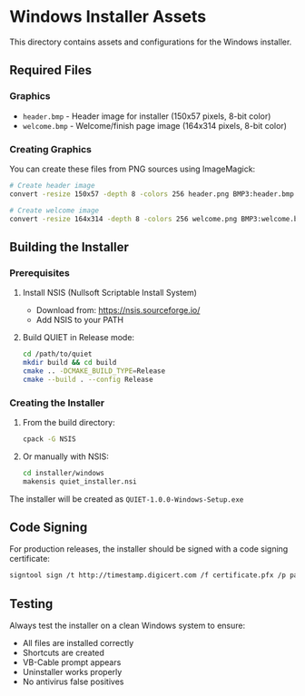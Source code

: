 # Windows Installer Assets

This directory contains assets and configurations for the Windows installer.

## Required Files

### Graphics
- `header.bmp` - Header image for installer (150x57 pixels, 8-bit color)
- `welcome.bmp` - Welcome/finish page image (164x314 pixels, 8-bit color)

### Creating Graphics
You can create these files from PNG sources using ImageMagick:

```bash
# Create header image
convert -resize 150x57 -depth 8 -colors 256 header.png BMP3:header.bmp

# Create welcome image  
convert -resize 164x314 -depth 8 -colors 256 welcome.png BMP3:welcome.bmp
```

## Building the Installer

### Prerequisites
1. Install NSIS (Nullsoft Scriptable Install System)
   - Download from: https://nsis.sourceforge.io/
   - Add NSIS to your PATH

2. Build QUIET in Release mode:
   ```bash
   cd /path/to/quiet
   mkdir build && cd build
   cmake .. -DCMAKE_BUILD_TYPE=Release
   cmake --build . --config Release
   ```

### Creating the Installer
1. From the build directory:
   ```bash
   cpack -G NSIS
   ```

2. Or manually with NSIS:
   ```bash
   cd installer/windows
   makensis quiet_installer.nsi
   ```

The installer will be created as `QUIET-1.0.0-Windows-Setup.exe`

## Code Signing

For production releases, the installer should be signed with a code signing certificate:

```bash
signtool sign /t http://timestamp.digicert.com /f certificate.pfx /p password "QUIET-1.0.0-Windows-Setup.exe"
```

## Testing

Always test the installer on a clean Windows system to ensure:
- All files are installed correctly
- Shortcuts are created
- VB-Cable prompt appears
- Uninstaller works properly
- No antivirus false positives